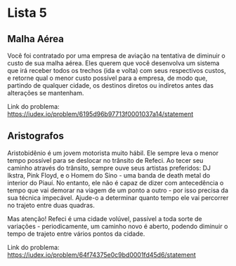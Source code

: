 # Lista 5
## Malha Aérea
Você foi contratado por uma empresa de aviação na tentativa de diminuir o custo de sua malha aérea. 
Eles querem que você desenvolva um sistema que irá receber todos os trechos (ida e volta) com seus respectivos custos,
e retorne qual o menor custo possível para a empresa, de modo que, partindo de qualquer cidade,
os destinos diretos ou indiretos antes das alterações se mantenham.

Link do problema: https://iudex.io/problem/6195d96b97713f0001037a14/statement

## Aristografos 
Aristobidênio é um jovem motorista muito hábil. Ele sempre leva o menor tempo possível para 
se deslocar no trânsito de Refeci. Ao tecer seu caminho através do trânsito, sempre ouve seus artistas preferidos:
DJ Ikstra, Pink Floyd, e o Homem do Sino - uma banda de death metal do interior do Piauí. 
No entanto, ele não é capaz de dizer com antecedência o tempo que vai demorar 
na viagem de um ponto a outro - por isso precisa da sua técnica impecável. Ajude-o a determinar quanto tempo ele vai percorrer no trajeto entre duas quadras.

Mas atenção! Refeci é uma cidade volúvel, passível a toda sorte de variações - periodicamente, um caminho novo é aberto,
podendo diminuir o tempo de trajeto entre vários pontos da cidade.

Link do problema: https://iudex.io/problem/64f74375e0c9bd0001fd45d6/statement
